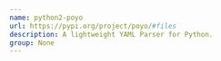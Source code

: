 ```yaml
---
name: python2-poyo
url: https://pypi.org/project/poyo/#files
description: A lightweight YAML Parser for Python.
group: None
---
```

